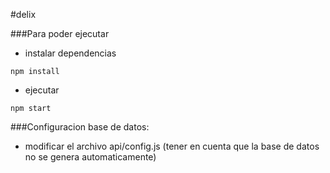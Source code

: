 #delix

###Para poder ejecutar

- instalar dependencias

```
npm install
```

- ejecutar

```
npm start
```

###Configuracion base de datos:

- modificar el archivo api/config.js (tener en cuenta que la base de datos no se genera automaticamente)
